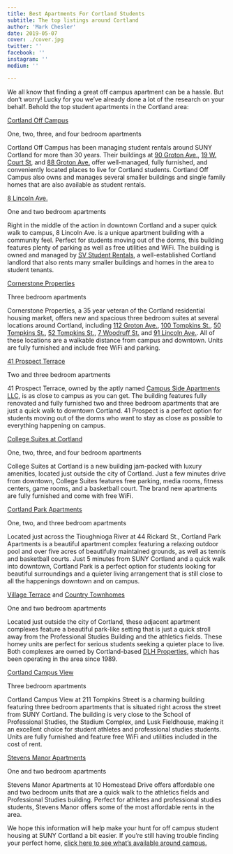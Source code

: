 ```yaml
---
title: Best Apartments For Cortland Students
subtitle: The top listings around Cortland
author: 'Mark Chesler'
date: 2019-05-07
cover: ./cover.jpg
twitter: ''
facebook: ''
instagram: ''
medium: ''

---
```


We all know that finding a great off campus apartment can be a hassle. But don’t worry! Lucky for you we’ve already done a lot of the research on your behalf. Behold the top student apartments in the Cortland area:

[Cortland Off Campus](https://afito.com/landlord/246)

One, two, three, and four bedroom apartments

Cortland Off Campus has been managing student rentals around SUNY Cortland for more than 30 years. Their buildings at [90 Groton Ave.](https://afito.com/property/534), [19 W. Court St](https://afito.com/property/545), and [88 Groton Ave.](https://afito.com/property/537) offer well-managed, fully furnished, and conveniently located places to live for Cortland students. Cortland Off Campus also owns and manages several smaller buildings and single family homes that are also available as student rentals.

[8 Lincoln Ave.](https://afito.com/property/602)

One and two bedroom apartments

Right in the middle of the action in downtown Cortland and a super quick walk to campus, 8 Lincoln Ave. is a unique apartment building with a community feel. Perfect for students moving out of the dorms, this building features plenty of parking as well as free utilities and WiFi. The building is owned and managed by [SV Student Rentals](https://afito.com/landlord/275), a well-established Cortland landlord that also rents many smaller buildings and homes in the area to student tenants.

[Cornerstone Properties](https://afito.com/landlord/257)

Three bedroom apartments

Cornerstone Properties, a 35 year veteran of the Cortland residential housing market, offers new and spacious three bedroom suites at several locations around Cortland, including [112 Groton Ave.](https://afito.com/property/570), [100 Tompkins St.](https://afito.com/property/575), [50 Tompkins St.](https://afito.com/property/573), [52 Tompkins St.](https://afito.com/property/574), [7 Woodruff St.](https://afito.com/property/571) and [91 Lincoln Ave.](https://afito.com/property/572). All of these locations are a walkable distance from campus and downtown. Units are fully furnished and include free WiFi and parking.

[41 Prospect Terrace](https://afito.com/property/634)

Two and three bedroom apartments

41 Prospect Terrace, owned by the aptly named [Campus Side Apartments LLC](https://afito.com/landlord/299), is as close to campus as you can get. The building features fully renovated and fully furnished two and three bedroom apartments that are just a quick walk to downtown Cortland. 41 Prospect is a perfect option for students moving out of the dorms who want to stay as close as possible to everything happening on campus.


[College Suites at Cortland](https://afito.com/property/632)

One, two, three, and four bedroom apartments

College Suites at Cortland is a new building jam-packed with luxury amenities, located just outside the city of Cortland. Just a few minutes drive from downtown, College Suites features free parking, media rooms, fitness centers, game rooms, and a basketball court. The brand new apartments are fully furnished and come with free WiFi.

[Cortland Park Apartments](https://afito.com/property/631)

One, two, and three bedroom apartments

Located just across the Tioughnioga River at 44 Rickard St., Cortland Park Apartments is a beautiful apartment complex featuring a relaxing outdoor pool and over five acres of beautifully maintained grounds, as well as tennis and basketball courts. Just 5 minutes from SUNY Cortland and a quick walk into downtown, Cortland Park is a perfect option for students looking for beautiful surroundings and a quieter living arrangement that is still close to all the happenings downtown and on campus.


[Village Terrace](https://afito.com/property/628) and [Country Townhomes](https://afito.com/property/627)

One and two bedroom apartments

Located just outside the city of Cortland, these adjacent apartment complexes feature a beautiful park-like setting that is just a quick stroll away from the Professional Studies Building and the athletics fields. These homey units are perfect for serious students seeking a quieter place to live. Both complexes are owned by Cortland-based [DLH Properties](https://afito.com/landlord/282), which has been operating in the area since 1989.

[Cortland Campus View](https://afito.com/property/633)

Three bedroom apartments

Cortland Campus View at 211 Tompkins Street is a charming building featuring three bedroom apartments that is situated right across the street from SUNY Cortland. The building is very close to the School of Professional Studies, the Stadium Complex, and Lusk Fieldhouse, making it an excellent choice for student athletes and professional studies students. Units are fully furnished and feature free WiFi and utilities included in the cost of rent.

[Stevens Manor Apartments](https://afito.com/property/629)

One and two bedroom apartments

Stevens Manor Apartments at 10 Homestead Drive offers affordable one and two bedroom units that are a quick walk to the athletics fields and Professional Studies building. Perfect for athletes and professional studies students, Stevens Manor offers some of the most affordable rents in the area.

We hope this information will help make your hunt for off campus student housing at SUNY Cortland a bit easier. If you’re still having trouble finding your perfect home, [click here to see what’s available around campus.](https://afito.com/area/6)


